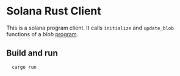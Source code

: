 # Solana Rust Client

This is a solana program client. It calls `initialize` and `update_blob` functions of a _blob_ [program](https://github.com/cenwadike/blob).

## Build and run 
```bash    
  cargo run
```
